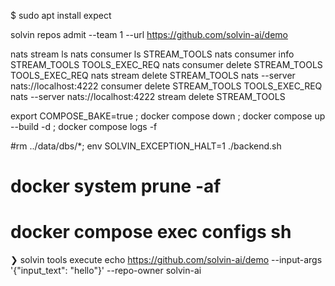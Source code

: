 $ sudo apt install expect

solvin repos admit --team 1 --url https://github.com/solvin-ai/demo

nats stream ls
nats consumer ls STREAM_TOOLS
nats consumer info STREAM_TOOLS TOOLS_EXEC_REQ
nats consumer delete STREAM_TOOLS TOOLS_EXEC_REQ
nats stream delete STREAM_TOOLS
nats --server nats://localhost:4222 consumer delete STREAM_TOOLS TOOLS_EXEC_REQ
nats --server nats://localhost:4222 stream delete STREAM_TOOLS

export COMPOSE_BAKE=true ; docker compose down ; docker compose up --build -d ; docker compose logs -f

#rm ../data/dbs/*; env SOLVIN_EXCEPTION_HALT=1 ./backend.sh

# docker system prune -af
# docker compose exec configs sh

❯ solvin tools execute echo https://github.com/solvin-ai/demo --input-args '{"input_text": "hello"}' --repo-owner solvin-ai
